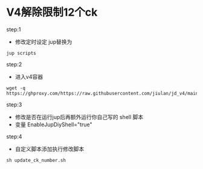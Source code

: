 # V4解除限制12个ck

step:1

- 修改定时设定 jup替换为
```
jup scripts
```


step:2
- 进入v4容器
```
wget -q https://ghproxy.com/https://raw.githubusercontent.com/jiulan/jd_v4/main/update_ck_number.sh
```

step:3
- 修改是否在运行jup后再额外运行你自己写的 shell 脚本
- 变量 EnableJupDiyShell="true"

step:4
- 自定义脚本添加执行修改脚本

```
sh update_ck_number.sh
```

  
